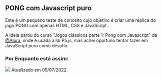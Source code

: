 ## PONG com Javascript puro
Este é um pequeno teste de conceito cujo objetivo é criar uma réplica do jogo PONG com apenas HTML, CSS e JavaScript.

A ideia partiu do curso "Jogos clássicos parte 1: Pong com Javascript" da <a href="https://www.alura.com.br/">@Alura</a>, onde é usada a lib P5.js, mas achei oportuno tentar fazer em JavaScript puro como desafio.

### Por Enquanto está assim:
<img src="https://media.giphy.com/media/0k8dO7x7uylWYQ3C3y/giphy.gif">
Atualizado em 05/07/2022.
